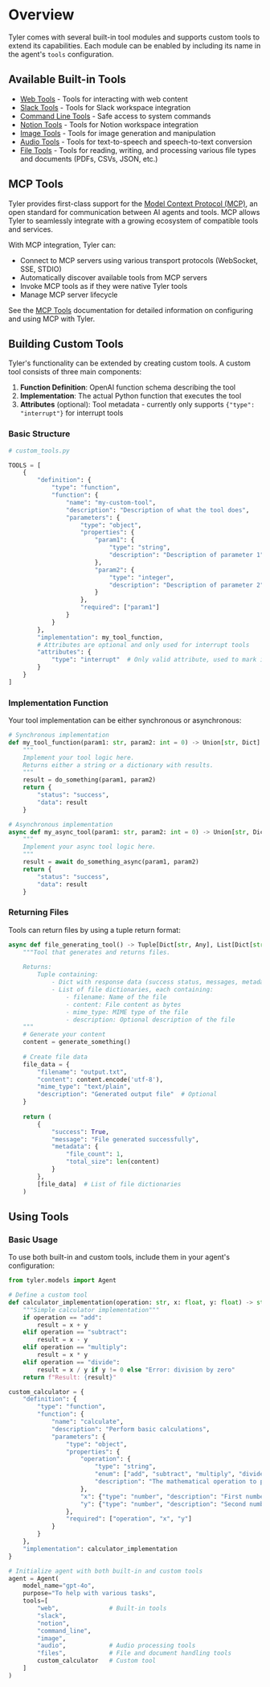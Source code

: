 # Overview

Tyler comes with several built-in tool modules and supports custom tools to extend its capabilities. Each module can be enabled by including its name in the agent's `tools` configuration.

## Available Built-in Tools

- [Web Tools](./web.md) - Tools for interacting with web content
- [Slack Tools](./slack.md) - Tools for Slack workspace integration
- [Command Line Tools](./command-line.md) - Safe access to system commands
- [Notion Tools](./notion.md) - Tools for Notion workspace integration
- [Image Tools](./image.md) - Tools for image generation and manipulation
- [Audio Tools](./audio.md) - Tools for text-to-speech and speech-to-text conversion
- [File Tools](./files.md) - Tools for reading, writing, and processing various file types and documents (PDFs, CSVs, JSON, etc.)

## MCP Tools

Tyler provides first-class support for the [Model Context Protocol (MCP)](https://modelcontextprotocol.io/introduction), an open standard for communication between AI agents and tools. MCP allows Tyler to seamlessly integrate with a growing ecosystem of compatible tools and services.

With MCP integration, Tyler can:
- Connect to MCP servers using various transport protocols (WebSocket, SSE, STDIO)
- Automatically discover available tools from MCP servers
- Invoke MCP tools as if they were native Tyler tools
- Manage MCP server lifecycle

See the [MCP Tools](./mcp.md) documentation for detailed information on configuring and using MCP with Tyler.

## Building Custom Tools

Tyler's functionality can be extended by creating custom tools. A custom tool consists of three main components:

1. **Function Definition**: OpenAI function schema describing the tool
2. **Implementation**: The actual Python function that executes the tool
3. **Attributes** (optional): Tool metadata - currently only supports `{"type": "interrupt"}` for interrupt tools

### Basic Structure

```python
# custom_tools.py

TOOLS = [
    {
        "definition": {
            "type": "function",
            "function": {
                "name": "my-custom-tool",
                "description": "Description of what the tool does",
                "parameters": {
                    "type": "object",
                    "properties": {
                        "param1": {
                            "type": "string",
                            "description": "Description of parameter 1"
                        },
                        "param2": {
                            "type": "integer",
                            "description": "Description of parameter 2"
                        }
                    },
                    "required": ["param1"]
                }
            }
        },
        "implementation": my_tool_function,
        # Attributes are optional and only used for interrupt tools
        "attributes": {
            "type": "interrupt"  # Only valid attribute, used to mark interrupt tools
        }
    }
]
```

### Implementation Function

Your tool implementation can be either synchronous or asynchronous:

```python
# Synchronous implementation
def my_tool_function(param1: str, param2: int = 0) -> Union[str, Dict]:
    """
    Implement your tool logic here.
    Returns either a string or a dictionary with results.
    """
    result = do_something(param1, param2)
    return {
        "status": "success",
        "data": result
    }

# Asynchronous implementation
async def my_async_tool(param1: str, param2: int = 0) -> Union[str, Dict]:
    """
    Implement your async tool logic here.
    """
    result = await do_something_async(param1, param2)
    return {
        "status": "success",
        "data": result
    }
```

### Returning Files

Tools can return files by using a tuple return format:

```python
async def file_generating_tool() -> Tuple[Dict[str, Any], List[Dict[str, Any]]]:
    """Tool that generates and returns files.
    
    Returns:
        Tuple containing:
            - Dict with response data (success status, messages, metadata etc.)
            - List of file dictionaries, each containing:
                - filename: Name of the file
                - content: File content as bytes
                - mime_type: MIME type of the file
                - description: Optional description of the file
    """
    # Generate your content
    content = generate_something()
    
    # Create file data
    file_data = {
        "filename": "output.txt",
        "content": content.encode('utf-8'),
        "mime_type": "text/plain",
        "description": "Generated output file"  # Optional
    }
    
    return (
        {
            "success": True, 
            "message": "File generated successfully",
            "metadata": {
                "file_count": 1,
                "total_size": len(content)
            }
        },
        [file_data]  # List of file dictionaries
    )
```

## Using Tools

### Basic Usage

To use both built-in and custom tools, include them in your agent's configuration:

```python
from tyler.models import Agent

# Define a custom tool
def calculator_implementation(operation: str, x: float, y: float) -> str:
    """Simple calculator implementation"""
    if operation == "add":
        result = x + y
    elif operation == "subtract":
        result = x - y
    elif operation == "multiply":
        result = x * y
    elif operation == "divide":
        result = x / y if y != 0 else "Error: division by zero"
    return f"Result: {result}"

custom_calculator = {
    "definition": {
        "type": "function",
        "function": {
            "name": "calculate",
            "description": "Perform basic calculations",
            "parameters": {
                "type": "object",
                "properties": {
                    "operation": {
                        "type": "string",
                        "enum": ["add", "subtract", "multiply", "divide"],
                        "description": "The mathematical operation to perform"
                    },
                    "x": {"type": "number", "description": "First number"},
                    "y": {"type": "number", "description": "Second number"}
                },
                "required": ["operation", "x", "y"]
            }
        }
    },
    "implementation": calculator_implementation
}

# Initialize agent with both built-in and custom tools
agent = Agent(
    model_name="gpt-4o",
    purpose="To help with various tasks",
    tools=[
        "web",              # Built-in tools
        "slack",
        "notion",
        "command_line",
        "image",
        "audio",            # Audio processing tools
        "files",            # File and document handling tools
        custom_calculator   # Custom tool
    ]
)
```